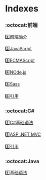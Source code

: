 # Indexes


### :octocat:前端 ###

:one:[前端简介](https://github.com/Lumnca/Front-End)

:two:[JavaScript](https://github.com/Lumnca/JavaScript)

:three:[ECMAScript](https://github.com/Lumnca/ECMAScript6)

:four:[NOde.js](https://github.com/Lumnca/Node.js)

:five:[Sass](https://github.com/Lumnca/Sass)

:six:[引用](https://github.com/Lumnca/Front-End-1)

### :octocat:C# ###

:one:[C#基础语法](https://github.com/Lumnca/CSharp)

:two:[ASP .NET MVC](https://github.com/Lumnca/MVC)

:three:[引用](https://github.com/Lumnca/Rear-End)

### :octocat:Java ###

:one:[基础语法](https://github.com/Lumnca/Java)
